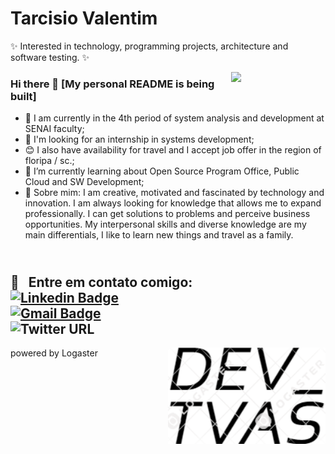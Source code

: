 # Tarcisio Valentim

✨ Interested in technology, programming projects, architecture and software testing. ✨

<img width="30%" align="right" src="https://fontmeme.com/permalink/200806/4004f3f340f416a0cfa66c84fa905227.png">

### Hi there 👋 [My personal README is being built]
- 🔭 I am currently in the 4th period of system analysis and development at SENAI faculty;
- 💜 I'm looking for an internship in systems development;
- 😊 I also have availability for travel and I accept job offer in the region of floripa / sc.;
- 🌱 I’m currently learning about Open Source Program Office, Public Cloud and SW Development;
- 💬   Sobre mim: I am creative, motivated and fascinated by technology and innovation. I am always looking for knowledge that allows me to expand professionally. I can get solutions to problems and perceive business opportunities. My interpersonal skills and diverse knowledge are my main differentials, I like to learn new things and travel as a family.

<br/> :email: &nbsp; Entre em contato comigo:
<br/> [![Linkedin Badge](https://img.shields.io/badge/-TarcisioValentim-blue?style=flat-square&logo=Linkedin&logoColor=white&link=https://www.linkedin.com/in/tarcisiovalentim/)](https://www.linkedin.com/in/tarcisiovalentim/) 
<br/> [![Gmail Badge](https://img.shields.io/badge/-Tarcisio.word@gmail.com-c14438?style=flat-square&logo=Gmail&logoColor=white&link=mailto:Tarcisio.word@gmail.com)](mailto:Tarcisio.word@gmail.com)
<br/>![Twitter URL](https://img.shields.io/twitter/url?style=social&url=https%3A%2F%2Ftwitter.com%2Ftarcisio_valent)
------------------------------------------------------------------------

<img width="50%" align="right" src="assets/logo1.png">powered by Logaster
